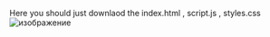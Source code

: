 Here you should just downlaod the index.html , script.js , styles.css
![изображение](https://github.com/user-attachments/assets/347f733a-49e3-4357-92de-62feeee6b69f)
